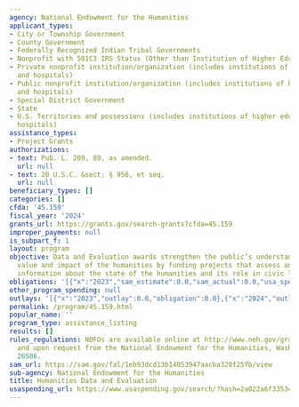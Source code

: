 ```yaml
---
agency: National Endowment for the Humanities
applicant_types:
- City or Township Government
- County Government
- Federally Recognized Indian Tribal Governments
- Nonprofit with 501C3 IRS Status (Other than Institution of Higher Education)
- Private nonprofit institution/organization (includes institutions of higher education
  and hospitals)
- Public nonprofit institution/organization (includes institutions of higher education
  and hospitals)
- Special District Government
- State
- U.S. Territories and possessions (includes institutions of higher education and
  hospitals)
assistance_types:
- Project Grants
authorizations:
- text: Pub. L. 209, 89, as amended.
  url: null
- text: 20 U.S.C. &sect; § 956, et seq.
  url: null
beneficiary_types: []
categories: []
cfda: '45.159'
fiscal_year: '2024'
grants_url: https://grants.gov/search-grants?cfda=45.159
improper_payments: null
is_subpart_f: 1
layout: program
objective: Data and Evaluation awards strengthen the public’s understanding of the
  value and impact of the humanities by funding projects that assess and communicate
  information about the state of the humanities and its role in civic life.
obligations: '[{"x":"2023","sam_estimate":0.0,"sam_actual":0.0,"usa_spending_actual":0.0},{"x":"2024","sam_estimate":0.0,"sam_actual":0.0,"usa_spending_actual":0.0},{"x":"2025","sam_estimate":0.0,"sam_actual":1200000.0,"usa_spending_actual":30000.0}]'
other_program_spending: null
outlays: '[{"x":"2023","outlay":0.0,"obligation":0.0},{"x":"2024","outlay":0.0,"obligation":0.0},{"x":"2025","outlay":0.0,"obligation":30000.0}]'
permalink: /program/45.159.html
popular_name: ''
program_type: assistance_listing
results: []
rules_regulations: NOFOs are available online at http://www.neh.gov/grants/grants.html
  and upon request from the National Endowment for the Humanities, Washington, DC
  20506.
sam_url: https://sam.gov/fal/1eb93dcd13b14053947aacba320f25fb/view
sub-agency: National Endowment for the Humanities
title: Humanities Data and Evaluation
usaspending_url: https://www.usaspending.gov/search/?hash=2a022a6f3353cd202e7c8f5f0dd297f5
---
```

